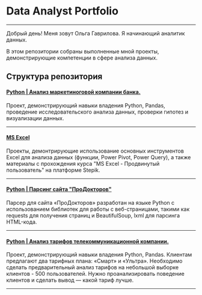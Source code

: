 # Data Analyst Portfolio
---

Добрый день! Меня зовут Ольга Гаврилова. Я начинающий аналитик данных.

В этом репозитории собраны выполненные мной проекты, демонстрирующие компетенции в сфере анализа данных. 


## Структура репозитория

#### [Python | Анализ маркетиноговой компании банка.](https://github.com/olunyalu/Data_Analyst_Portfolio/tree/main/01.target_company) 

Проект, демонстрирующий  навыки владения Python, Pandas, проведение исследовательского анализа данных, проверки гипотез и визуализации данных.

---

#### [MS Excel](https://github.com/olunyalu/Data_Analyst_Portfolio/tree/main/02.excel)


Проекты, демонтрирующие использование основных инструментов Excel для анализа данных (функции, Power Pivot, Power Query), а также материалы с прохождения курса "MS Excel - Продвинутый пользователь" на платформе Stepik.

---

#### [Python | Парсинг сайта "ПроДокторов"](https://github.com/olunyalu/Data_Analyst_Portfolio/tree/main/03.parser_python)

Парсер для сайта «ПроДокторов» разработан на языке Python с использованием библиотек для работы с веб-страницами, такими как requests для получения страниц и BeautifulSoup, lxml для парсинга HTML-кода.

---

#### [Python | Анализ тарифов телекоммуникационной компании.](https://github.com/olunyalu/Data_Analyst_Portfolio/tree/main/04.telecom_company_python)

Проект, демонстрирующий  навыки владения Python, Pandas. Клиентам предлагают два тарифных плана: «Смарт» и «Ультра». Необходимо сделать предварительный анализ тарифов на небольшой выборке клиентов - 500 пользователей. Нужно проанализировать поведение клиентов и сделать вывод — какой тариф лучше. 

---

